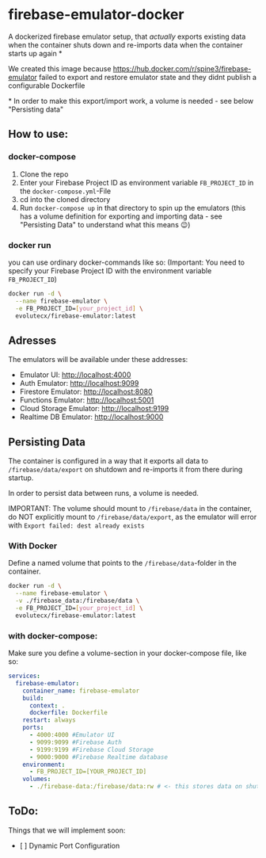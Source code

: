# firebase-emulator-docker

A dockerized firebase emulator setup, that _actually_ exports existing data when the container shuts down and re-imports data when the container starts up again \*

We created this image because https://hub.docker.com/r/spine3/firebase-emulator failed to export and restore emulator state and they didnt publish a configurable Dockerfile

\* In order to make this export/import work, a volume is needed - see below "Persisting data"

## How to use:

### docker-compose

1. Clone the repo
2. Enter your Firebase Project ID as environment variable `FB_PROJECT_ID` in the `docker-compose.yml`-File
3. cd into the cloned directory
4. Run `docker-compose up` in that directory to spin up the emulators (this has a volume definition for exporting and importing data - see "Persisting Data" to understand what this means 😉)

### docker run

you can use ordinary docker-commands like so:
(Important: You need to specify your Firebase Project ID with the environment variable `FB_PROJECT_ID`)

```sh
docker run -d \
  --name firebase-emulator \
  -e FB_PROJECT_ID=[your_project_id] \
  evolutecx/firebase-emulator:latest
```

## Adresses

The emulators will be available under these addresses:

- Emulator UI: [http://localhost:4000](http://localhost:4000)
- Auth Emulator: [http://localhost:9099](http://localhost:9099)
- Firestore Emulator: [http://localhost:8080](http://localhost:8080)
- Functions Emulator: [http://localhost:5001](http://localhost:5001)
- Cloud Storage Emulator: [http://localhost:9199](http://localhost:9199)
- Realtime DB Emulator: [http://localhost:9000](http://localhost:9000)

## Persisting Data

The container is configured in a way that it exports all data to `/firebase/data/export` on shutdown and re-imports it from there during startup.

In order to persist data between runs, a volume is needed.

IMPORTANT: The volume should mount to `/firebase/data` in the container, do NOT explicitly mount to `/firebase/data/export`, as the emulator will error with `Export failed: dest already exists`

### With Docker

Define a named volume that points to the `/firebase/data`-folder in the container.

```sh
docker run -d \
  --name firebase-emulator \
  -v ./firebase_data:/firebase/data \
  -e FB_PROJECT_ID=[your_project_id] \
  evolutecx/firebase-emulator:latest
```

### with docker-compose:

Make sure you define a volume-section in your docker-compose file, like so:

```yaml
services:
  firebase-emulator:
    container_name: firebase-emulator
    build:
      context: .
      dockerfile: Dockerfile
    restart: always
    ports:
      - 4000:4000 #Emulator UI
      - 9099:9099 #Firebase Auth
      - 9199:9199 #Firebase Cloud Storage
      - 9000:9000 #Firebase Realtime database
    environment:
      - FB_PROJECT_ID=[YOUR_PROJECT_ID]
    volumes:
      - ./firebase-data:/firebase/data:rw # <- this stores data on shutdown to ./firebase-data/data/export on your host
```

## ToDo:

Things that we will implement soon:

- [ ] Dynamic Port Configuration
